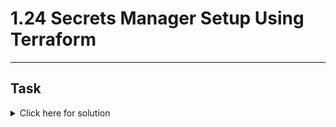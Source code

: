 # 1.24 Secrets Manager Setup Using Terraform
---
## Task

<details>
  <summary>Click here for solution</summary>

  ## Solution
  
</details>
